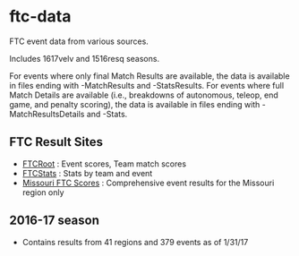 # ftc-data

FTC event data from various sources.

Includes 1617velv and 1516resq seasons.

For events where only final Match Results are available, the data is available in files ending with -MatchResults and -StatsResults.
For events where full Match Details are available (i.e., breakdowns of autonomous, teleop, end game, and penalty scoring), the data is available in files ending with -MatchResultsDetails and -Stats.


## FTC Result Sites

- [FTCRoot](http://www.ftcroot.com) :
    Event scores, Team match scores
- [FTCStats](http://ftcstats.org/) :
    Stats by team and event
- [Missouri FTC Scores](http://moftcscores.net/) :
    Comprehensive event results for the Missouri region only

## 2016-17 season

- Contains results from 41 regions and 379 events as of 1/31/17
